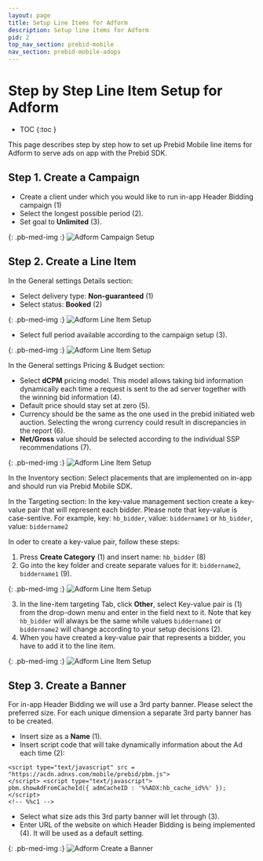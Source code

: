 ```yaml
---
layout: page
title: Setup Line Items for Adform
description: Setup line items for Adform
pid: 2
top_nav_section: prebid-mobile
nav_section: prebid-mobile-adops
---
```



<div class="bs-docs-section" markdown="1">

# Step by Step Line Item Setup for Adform

* TOC
{:toc }

This page describes step by step how to set up Prebid Mobile line items for Adform to serve ads on app with the Prebid SDK.


## Step 1. Create a Campaign

- Create a client under which you would like to run in-app Header Bidding campaign (1)
- Select the longest possible period (2).
- Set goal to **Unlimited** (3).

{: .pb-med-img :}
  ![Adform Campaign Setup]({{site.github.url}}/assets/images/prebid-mobile/adops-line-item-setup-adform/adform1.png "Example Adform Campaign Setup")

## Step 2. Create a Line Item

In the General settings Details section:
- Select delivery type: **Non-guaranteed** (1)
- Select status: **Booked** (2)

{: .pb-med-img :}
  ![Adform Line Item Setup]({{site.github.url}}/assets/images/prebid-mobile/adops-line-item-setup-adform/adform2.png "Example Adform Line Item General Settings")


- Select full period available according to the campaign setup (3).

{: .pb-med-img :}
  ![Adform Line Item Setup]({{site.github.url}}/assets/images/prebid-mobile/adops-line-item-setup-adform/adform3.png "Example Adform Line Item Delivery Adjustment")

In the General settings Pricing & Budget section:
- Select **dCPM** pricing model. This model allows taking bid information dynamically each time a request is sent to the ad server together with the winning bid information (4).
- Default price should stay set at zero (5).
- Currency should be the same as the one used in the prebid initiated web auction. Selecting the wrong currency could result in discrepancies in the report (6).
- **Net/Gross** value should be selected according to the individual SSP recommendations (7).

{: .pb-med-img :}
  ![Adform Line Item Setup]({{site.github.url}}/assets/images/prebid-mobile/adops-line-item-setup-adform/adform4.png "Example Adform Line Item Pricing")

In the Inventory section:
Select placements that are implemented on in-app and should run via Prebid Mobile SDK.

In the Targeting section:
In the key-value management section create a key-value pair that will represent each bidder. Please note that key-value is case-sentive.
For example, key: `hb_bidder`, value: `biddername1` or `hb_bidder`, value: `biddername2`

In oder to create a key-value pair, follow these steps:
1. Press **Create Category** (1) and insert name: `hb_bidder` (8)
2. Go into the key folder and create separate values for it: `biddername2`, `biddername1` (9). 

{: .pb-med-img :}
  ![Adform Line Item Setup]({{site.github.url}}/assets/images/prebid-mobile/adops-line-item-setup-adform/adform5.png "Example Adform Line Item Key-value Management")

3. In the line-item targeting Tab, click **Other**, select Key-value pair is (1) from the drop-down menu and enter in the field next to it. Note that key `hb_bidder` will always be the same while values `biddername1` or `biddername2` will change according to your setup decisions (2).
4. When you have created a key-value pair that represents a bidder, you have to add it to the line item.

{: .pb-med-img :}
  ![Adform Line Item Setup]({{site.github.url}}/assets/images/prebid-mobile/adops-line-item-setup-adform/adform6.png "Example Adform Line Item Targeting")

## Step 3. Create a Banner

For in-app Header Bidding we will use a 3rd party banner. Please select the preferred size. For each unique dimension a separate 3rd party banner has to be created.

- Insert size as a **Name** (1).
- Insert script code that will take dynamically information about the Ad each time (2):

```
<script type="text/javascript" src = "https://acdn.adnxs.com/mobile/prebid/pbm.js">
</script> <script type="text/javascript">
pbm.showAdFromCacheId({ admCacheID : '%%ADX:hb_cache_id%%' });
</script>
<!-- %%c1 -->
```

- Select what size ads this 3rd party banner will let through (3).
- Enter URL of the website on which Header Bidding is being implemented (4). It will be used as a default setting.

{: .pb-med-img :}
  ![Adform Create a Banner]({{site.github.url}}/assets/images/prebid-mobile/adops-line-item-setup-adform/adform7.png "Example Create a Banner")

</div>
